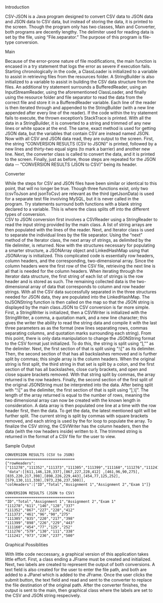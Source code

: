 Introduction
	
  CSV-JSON is a Java program designed to convert CSV data to JSON data and JSON data to CSV data, but instead of storing the data, it is
  printed to the screen. Though the program only has two classes, Main and Converter, both programs are decently lengthy. The 
  delimiter used for reading data is set by the file, using “File.separator.” The purpose of this program is file-type conversion.

Main

   Because of the error-prone nature of file modifications, the main function is encased in a try statement that logs the error as severe   if execution fails. Starting chronologically in the code, a ClassLoader is initialized to a variable to assist in retrieving files from  the resources folder. A StringBuilder is also initialized to a variable to assist in building the CSV data structure from the files. An additional try statement surrounds a BufferedReader, using an InputStreamReader, using the aforementioned ClassLoader, and finally using  the resource folder and file separator to read the data from the correct file and store it in a BufferedReader variable. Each line of  the reader is then iterated through and appended to the StringBuilder (with a new line appended after every line of the reader). If the code within the try statement fails to execute, the thrown exception’s StackTrace is printed. With all the data in a 
StringBuilder, it is converted to a string and trimmed of any new lines or white space at the end. The same, exact method is used 
for getting JSON data, but the variables that contain CSV are instead named JSON. Now with all CSV and JSON data read, they are
output to the screen. First, the string “CONVERSION RESULTS (CSV to JSON)” is printed, followed by a new lines and thirty-two equal 
signs (to mark a barrier) and another new line. Next, the converter class is called to convert the data, and it is printed to the 
screen. Finally, just as before, those steps are repeated for the JSON data -- “CONVERSION RESULTS (JSON to CSV)” being its header.

Converter

   While the steps for CSV and JSON files have been similar or identical to this point, that will no longer be true. Though three
functions exist, only two (csvToJson and jsonToCsv) are relevant as the third (getJsonData) is used for a separate test file
involving MySQL, but it is never called in the program. Try statements surround both functions with a blank string declared to a 
variable. This is where the class splits off into the different types of conversion.  
CSV to JSON conversion first involves a CSVReader using a StringReader to read the input string provided by the main class.
A list of string arrays are then populated with the lines of the reader. Next, and Iterator class is used to separate the 
individual lines by the file separator. Using the “next” method of the Iterator class, the next array of strings, as delimited
by the file delimiter, is returned. Now with the structures necessary for populating a smarter structure, a JSONArray object and
LinkedHashMap using that JSONArray is initialized. This complicated code is essentially row headers, column headers, and the 
corresponding, two-dimensional array. Since the column headers were the first row of the CSV file, retrieving the next line is
all that is needed for the column headers. When iterating through the Iterator data structure, the first string of each list of
strings is the row header and is stored as such. The remaining collected data is the two-dimensional array of data that
corresponds to column and row header strings. With all the CSV data successfully separated in the three structures needed for 
JSON data, they are populated into the LinkedHashMap. The toJSONString function is then called on the map so that the JSON string
is displayed by the main class.JSON to CSV conversion is far more simple. First, a StringWriter is initialized, then a CSVWriter 
is initialized with the StringWriter, a comma, a quotation mark, and a new line character; this gives the writer the ability to 
read the string data and compile it with the last three parameters as as the format (new lines separating rows, commas separating
columns, and quotation marks surrounding each string). From this point, there is only data manipulation to change the JSONString 
format to the CSV format just initialized. To do this, the string is split using “],\"” as the delimiter. Next, the first section
of that is split using “:\\[“ as its delimiter. Then, the second section of that has all backslashes removed and is further split
by commas; this single array is the column headers. When the original string is first split, the third string in that set is split
by a colon, and the first section of that has all backslashes, close curly brackets, and open and close square brackets removed. 
With that string split by commas, the array returned is the row headers. Finally, the second section of the first split of the
original JSONString must be interpreted into the data. After being split with “:\\[“ as the delimiter, the first section of that 
is split using “],\\[”. The length of the array returned is equal to the number of rows, meaning the two dimensional array can 
now be created with the known length in consideration. A data array is then populated one line at a time with the row header 
first, then the data. To get the data, the latest mentioned split will be further split. The current string is split by commas
with square brackets removed, and each string is used by the for loop to populate the array. To finalize the CSV string, the
CSVWriter has the column headers, then the data (with the row headers inside) written to it. The trimmed string is returned in 
the format of a CSV file for the user to view.

Sample Output

	CONVERSION RESULTS (CSV to JSON)
	================================
	{"rowHeaders":["111278","111352","111373","111305","111399","111160","111276","111241"],
 	 "data":[[611,146,128,337],[867,227,228,412] ,[461,96,90,275],[835,220,217,398],[898,226,229,443],[454,77,125,252],[579,130,111,338],[973,236,237,500]],
  	"colHeaders":["ID","Total","Assignment 1","Assignment 2","Exam 1"]}

	CONVERSION RESULTS (JSON to CSV)
	================================
	"ID","Total","Assignment 1","Assignment 2","Exam 1"
	"111278","611","146","128","337"
	"111352","867","227","228","412"
	"111373","461","96","90","275"
	"111305","835","220","217","398"
	"111399","898","226","229","443"
	"111160","454","77","125","252"
	"111276","579","130","111","338"
	"111241","973","236","237","500"
	
Graphical Possiblities

   With little code neccessary, a graphical version of this application takes little effort. First, a class ending a JFrame must be created and initialized. Next, two labels are created to represent the output of both conversions. A text field is also created for the user to enter the file path, and both are added to a JPanel which is added to the JFrame. Once the user clicks the submit button,
the text field and read and sent to the converter to replace the file destination of the original path. After the converter finishes,
the output is sent to the main, then graphical class where the labels are set to the CSV and JSON string respecively.
